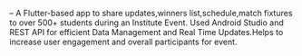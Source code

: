–	A Flutter-based app to share updates,winners list,schedule,match fixtures to over 
500+ students during an Institute Event. Used Android Studio and REST API for efficient
 Data Management and Real Time Updates.Helps to increase user engagement and overall participants for event.
